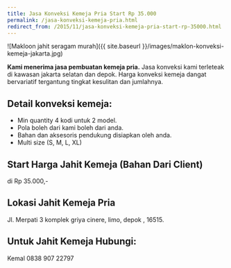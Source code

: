 ```yaml
---
title: Jasa Konveksi Kemeja Pria Start Rp 35.000
permalink: /jasa-konveksi-kemeja-pria.html
redirect_from: /2015/11/jasa-konveksi-kemeja-pria-start-rp-35000.html
---
```

![Makloon jahit seragam murah]({{ site.baseurl }}/images/maklon-konveksi-kemeja-jakarta.jpg)

**Kami menerima jasa pembuatan kemeja pria.** Jasa konveksi kami terleteak di kawasan jakarta selatan dan depok. Harga konveksi kemeja dangat bervariatif tergantung tingkat kesulitan dan jumlahnya.
<!--more-->
## Detail konveksi kemeja:
- Min quantity 4 kodi untuk 2 model.
- Pola boleh dari kami boleh dari anda.
- Bahan dan aksesoris pendukung disiapkan oleh anda.
- Multi size (S, M, L, XL)

## Start Harga Jahit Kemeja (Bahan Dari Client)
di Rp 35.000,-

## Lokasi Jahit Kemeja Pria
Jl. Merpati 3 komplek griya cinere, limo, depok , 16515.

## Untuk Jahit Kemeja Hubungi:
Kemal 0838 907 22797
